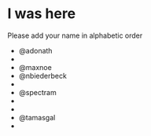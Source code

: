 # I was here

Please add your name in alphabetic order

* @adonath
* 
* @maxnoe
* @nbiederbeck
* 
* @spectram
* 
* 
* @tamasgal
*
